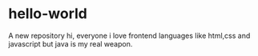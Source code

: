 # hello-world
A new repository
hi, everyone
i love frontend languages like html,css and javascript but java is my real weapon.

